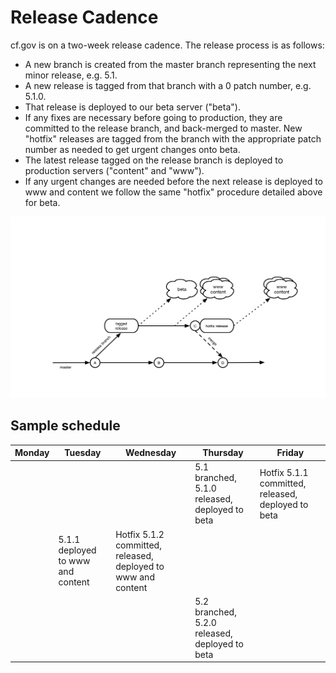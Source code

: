 # Release Cadence

cf.gov is on a two-week release cadence. The release process is as follows:

- A new branch is created from the master branch representing the next minor release, e.g. 5.1. 
- A new release is tagged from that branch with a 0 patch number, e.g. 5.1.0.
- That release is deployed to our beta server ("beta").
- If any fixes are necessary before going to production, they are committed to the release branch, and back-merged to master. New "hotfix" releases are tagged from the branch with the appropriate patch number as needed to get urgent changes onto beta.
- The latest release tagged on the release branch is deployed to production servers ("content" and "www"). 
- If any urgent changes are needed before the next release is deployed to www and content we follow the same "hotfix" procedure detailed above for beta.

![Release cadence](img/release-cadence.png)

## Sample schedule

| Monday | Tuesday | Wednesday | Thursday | Friday |
| ------ | ------- | --------- | -------- | ------ | 
| | | | 5.1 branched, 5.1.0 released, deployed to beta | Hotfix 5.1.1 committed, released, deployed to beta |
| | 5.1.1 deployed to www and content | Hotfix 5.1.2 committed, released, deployed to www and content | | |
| | | | 5.2 branched, 5.2.0 released, deployed to beta | | 
